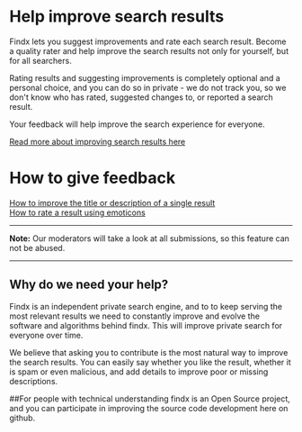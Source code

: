 # Help improve search results

Findx lets you suggest improvements and rate each search result. Become a quality rater and help improve the search results not only for yourself, but for all searchers.

Rating results and suggesting improvements is completely optional and a personal choice, and you can do so in private - we do not track you, so we don't know who has rated, suggested changes to, or reported a search result. 

Your feedback will help improve the search experience for everyone.

[Read more about improving search results here](https://www.privacore.com/findx/improve-search-results/#features)

# How to give feedback

[How to improve the title or description of a single result ](https://help.findx.com/en/improvesearch/improve-result)  
[How to rate a result using emoticons](https://help.findx.com/en/improvesearch/rate-result)

---

**Note:** Our moderators will take a look at all submissions, so this feature can not be abused.  

---

## Why do we need your help?
Findx is an independent private search engine, and to to keep serving the most relevant results we need to constantly improve and evolve the software and algorithms behind findx. This will improve private search for everyone over time.

We believe that asking you to contribute is the most natural way to improve the search results. You can easily say whether you like the result, whether it is spam or even malicious, and add details to improve poor or missing descriptions.

##For people with technical understanding
findx is an Open Source project, and you can participate in improving the source code development here on github.

